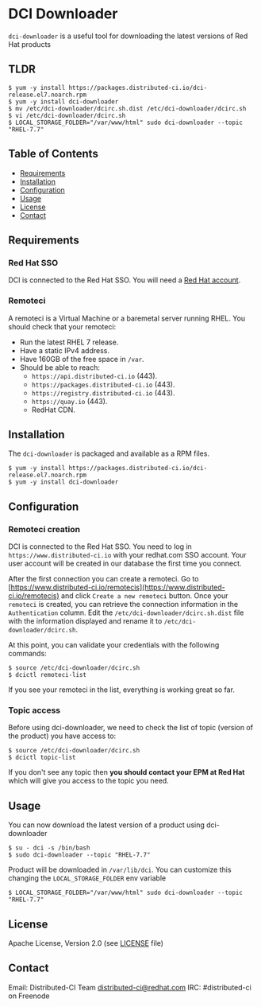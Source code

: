 # DCI Downloader

`dci-downloader` is a useful tool for downloading the latest versions of Red Hat products

## TLDR

```console
$ yum -y install https://packages.distributed-ci.io/dci-release.el7.noarch.rpm
$ yum -y install dci-downloader
$ mv /etc/dci-downloader/dcirc.sh.dist /etc/dci-downloader/dcirc.sh
$ vi /etc/dci-downloader/dcirc.sh
$ LOCAL_STORAGE_FOLDER="/var/www/html" sudo dci-downloader --topic "RHEL-7.7"
```

## Table of Contents

- [Requirements](#requirements)
- [Installation](#installation)
- [Configuration](#configuration)
- [Usage](#usage)
- [License](#license)
- [Contact](#contact)

## Requirements

### Red Hat SSO

DCI is connected to the Red Hat SSO. You will need a [Red Hat account](https://access.redhat.com/).

### Remoteci

A remoteci is a Virtual Machine or a baremetal server running RHEL.
You should check that your remoteci:

- Run the latest RHEL 7 release.
- Have a static IPv4 address.
- Have 160GB of the free space in `/var`.
- Should be able to reach:
  - `https://api.distributed-ci.io` (443).
  - `https://packages.distributed-ci.io` (443).
  - `https://registry.distributed-ci.io` (443).
  - `https://quay.io` (443).
  - RedHat CDN.

## Installation

The `dci-downloader` is packaged and available as a RPM files.

```console
$ yum -y install https://packages.distributed-ci.io/dci-release.el7.noarch.rpm
$ yum -y install dci-downloader
```

## Configuration

### Remoteci creation

DCI is connected to the Red Hat SSO. You need to log in `https://www.distributed-ci.io` with your redhat.com SSO account.
Your user account will be created in our database the first time you connect.

After the first connection you can create a remoteci. Go to [https://www.distributed-ci.io/remotecis](https://www.distributed-ci.io/remotecis) and click `Create a new remoteci` button. Once your `remoteci` is created, you can retrieve the connection information in the `Authentication` column. Edit the `/etc/dci-downloader/dcirc.sh.dist` file with the information displayed and rename it to `/etc/dci-downloader/dcirc.sh`.

At this point, you can validate your credentials with the following commands:

```console
$ source /etc/dci-downloader/dcirc.sh
$ dcictl remoteci-list
```

If you see your remoteci in the list, everything is working great so far.

### Topic access

Before using dci-downloader, we need to check the list of topic (version of the product) you have access to:

```console
$ source /etc/dci-downloader/dcirc.sh
$ dcictl topic-list
```

If you don't see any topic then **you should contact your EPM at Red Hat** which will give you access to the topic you need.

## Usage

You can now download the latest version of a product using dci-downloader

```console
$ su - dci -s /bin/bash
$ sudo dci-downloader --topic "RHEL-7.7"
```

Product will be downloaded in `/var/lib/dci`. You can customize this changing the `LOCAL_STORAGE_FOLDER` env variable

```console
$ LOCAL_STORAGE_FOLDER="/var/www/html" sudo dci-downloader --topic "RHEL-7.7"
```

## License

Apache License, Version 2.0 (see [LICENSE](LICENSE) file)

## Contact

Email: Distributed-CI Team <distributed-ci@redhat.com>
IRC: #distributed-ci on Freenode
